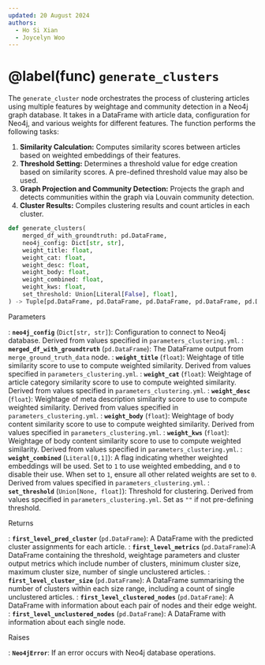 ```yaml
---
updated: 20 August 2024
authors:
  - Ho Si Xian
  - Joycelyn Woo
---
```


# @label(func) `generate_clusters`

The `generate_cluster` node orchestrates the process of clustering articles using multiple features by weightage and community detection in a Neo4j graph database. It takes in a DataFrame with article data, configuration for Neo4j, and various weights for different features. The function performs the following tasks:

1. **Similarity Calculation:** Computes similarity scores between articles based on weighted embeddings of their features.
2. **Threshold Setting:** Determines a threshold value for edge creation based on similarity scores. A pre-defined threshold value may also be used.
3. **Graph Projection and Community Detection:** Projects the graph and detects communities within the graph via Louvain community detection.
4. **Cluster Results:** Compiles clustering results and count articles in each cluster.

```python
def generate_clusters(
    merged_df_with_groundtruth: pd.DataFrame,
    neo4j_config: Dict[str, str],
    weight_title: float,
    weight_cat: float,
    weight_desc: float,
    weight_body: float,
    weight_combined: float,
    weight_kws: float,
    set_threshold: Union[Literal[False], float],
) -> Tuple[pd.DataFrame, pd.DataFrame, pd.DataFrame, pd.DataFrame, pd.DataFrame]:
```

Parameters

: **`neo4j_config`** (`Dict[str, str]`): Configuration to connect to Neo4j database. Derived from values specified in `parameters_clustering.yml`.
: **`merged_df_with_groundtruth`** (`pd.DataFrame`): The DataFrame output from `merge_ground_truth_data` node.
: **`weight_title`** (`float`): Weightage of title similarity score to use to compute weighted similarity. Derived from values specified in `parameters_clustering.yml`.
: **`weight_cat`** (`float`): Weightage of article category similarity score to use to compute weighted similarity. Derived from values specified in `parameters_clustering.yml`.
: **`weight_desc`** (`float`): Weightage of meta description similarity score to use to compute weighted similarity. Derived from values specified in `parameters_clustering.yml`.
: **`weight_body`** (`float`): Weightage of body content similarity score to use to compute weighted similarity. Derived from values specified in `parameters_clustering.yml`.
: **`weight_kws`** (`float`): Weightage of body content similarity score to use to compute weighted similarity. Derived from values specified in `parameters_clustering.yml`.
: **`weight_combined`** (`Literal[0,1]`): A flag indicating whether weighted embeddings will be used. Set to `1` to use weighted embedding, and `0` to disable their use. When set to `1`, ensure all other related weights are set to `0`. Derived from values specified in `parameters_clustering.yml`.
: **`set_threshold`** (`Union[None, float]`): Threshold for clustering. Derived from values specified in `parameters_clustering.yml`. Set as `""` if not pre-defining threshold.

Returns

: **`first_level_pred_cluster`** (`pd.DataFrame`): A DataFrame with the predicted cluster assignments for each article.
: **`first_level_metrics`** (`pd.DataFrame`):A DataFrame containing the threshold, weightage parameters and cluster output metrics which include number of clusters, minimum cluster size, maximum cluster size, number of single unclustered articles.
: **`first_level_cluster_size`** (`pd.DataFrame`): A DataFrame summarising the number of clusters within each size range, including a count of single unclustered articles.
: **`first_level_clustered_nodes`** (`pd.DataFrame`): A DataFrame with information about each pair of nodes and their edge weight.
: **`first_level_unclustered_nodes`** (`pd.DataFrame`): A DataFrame with information about each single node.

Raises

: **`Neo4jError`**: If an error occurs with Neo4j database operations.
